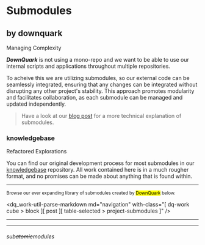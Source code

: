 <hgroup>
  <h1>Submodules</h1>
  <h2>by downquark</h2>
</hgroup>

Managing Complexity

 _**DownQuark**_ is not using a mono-repo and we want to be able to use our internal scripts and applications throughout multiple repositories.

To acheive this we are utilizing submodules, so our external code can be seamlessly integrated, ensuring that any changes can be integrated without disrupting any other project's stability. This approach promotes modularity and facilitates collaboration, as each submodule can be managed and updated independently.

> Have a look at our <a href="https://qrx.downquark.work/qore/submodules">blog post</a> for a more technical explanation of submodules.

### knowledgebase

Refactored Explorations

You can find our original development process for most submodules in our <a href="https://github.com/DownQuark-Work/downquark.ventureCore.KnowledgeBase" target="_blank">knowledgebase</a> repository. All work contained here is in a much rougher format, and no promises can be made about anything that is found within.

---

<small>Browse our ever expanding library of submodules created by <mark>DownQuark</mark> below.</small>

<dq_work-util-parse-markdown
  md="navigation"
  with-class="[ dq-work cube > block ][ post ][ table-selected > project-submodules ]" />
<hr><hr>

<footer>
  <h6>sub<strike>atomic</strike>modules</h6>
</footer>
